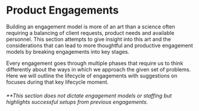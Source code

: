 # Product Engagements

Building an engagement model is more of an art than a science often requiring a balancing of client requests, product needs and available personnel. This section attempts to give insight into this art and the considerations that can lead to more thoughtful and productive engagement models by breaking engagements into key stages.

Every engagement goes through multiple phases that require us to think differently about the ways in which we approach the given set of problems. Here we will outline the lifecycle of engagements with suggestions on focuses during that key lifecycle moment.

###### \*\*This section does not dictate engagement models or staffing but highlights successful setups from previous engagements.



